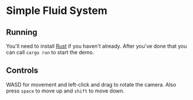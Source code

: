 # Simple Fluid System

## Running

You'll need to install [Rust](https://www.rust-lang.org/tools/install) if you haven't already.
After you've done that you can call `cargo run` to start the demo.

## Controls

WASD for movement and left-click and drag to rotate the camera. Also
press `space` to move up and `shift` to move down.
